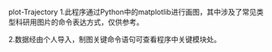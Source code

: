 plot-Trajectory
1.此程序通过Python中的matplotlib进行画图，其中涉及了常见类型科研用图片的命令表达方式，仅供参考。


2.数据经由个人导入，制图关键命令语句可查看程序中关键模块处。
